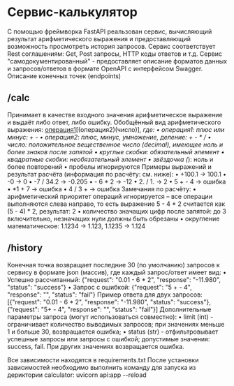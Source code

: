 # Сервис-калькулятор
С помощью фреймворка FastAPI реальзован сервис, вычисляющий результат арифметического выражения и предоставляющий возможность просмотреть история запросов.
Сервис соответствует Rest соглашениям: Get, Post запросы, HTTP коды ответов и т.д.
Сервис "самодокументированный" - предоставляет описание форматов данных и запросов/ответов в формате OpenAPI с интерфейсом Swagger.
Описание конечных точек (endpoints)

## /calc
Принимает в качестве входного значения арифметическое выражение и выдаёт либо ответ, либо ошибку.
Обобщённый вид арифметического выражения: [операция1](число)[(операция2)(число)]*, где:
• операция1: плюс или минус: + -
• операция2: плюс, минус, умножение, деление: + - * /
• число: положительное вещественное число (decimal), имеющее ноль и более знаков после запятой
• круглые скобки: обязательный элемент
• квадратные скобки: необязательный элемент
• звёздочка (*): ноль и более повторений
• пробелы игнорируются
Примеры выражений и результат расчёта (информация по расчёту: см. ниже):
• +100.1 → 100.1
• -0 → 0
• -7 / 34.2 → -0.205
• - 6 * 2 → -12
• 2. / 1. → 2
• 5 + - 4 → ошибка
• *1 + 7 → ошибка
• 4 / 3 + → ошибка
Замечания по расчёту:
• арифметический приоритет операций игнорируется – все операции выполняются слева направо, то есть
выражение 5 - 4 * 2 считается как (5 - 4) * 2, результат: 2
• количество значащих цифр после запятой: до 3 включительно, незначащих нули должны быть обрезаны
• округление математическое: 1.1234 → 1.123, 1.1235 → 1.124

## /history
Конечная точка возвращает последние 30 (по умолчанию) запросов к сервису в формате json (массив), где каждый
запрос/ответ имеет вид:
• Успешно рассчитанный: {"request": "0.01 - 6 * 2", "response": "-11.980", "status": "success"}
• Запрос с ошибкой: {"request": "5 + - 4", "response": "", "status": "fail"}
Пример ответа для двух запросов:
[{"request": "0.01 - 6 * 2", "response": "-11.980", "status": "success"}, {"request": "5+ - 4", "response": "", "status": "fail"}]
Дополнительные параметры запроса (могут использоваться совместно):
• limit (int) - ограничивает количество выводимых запросов; при значениях меньше 1 и больше 30,
возвращается ошибка;
• status (str) - отфильтровывает успешные запросы или запросы с ошибкой; допустимые значения: success, fail.
При других значениях возвращается ошибка.

Все зависимости находятся в requirements.txt
После установки зависимостей необходимо выполнить команду для запуска из дериктории calculator: uvicorn api:app --reload  
